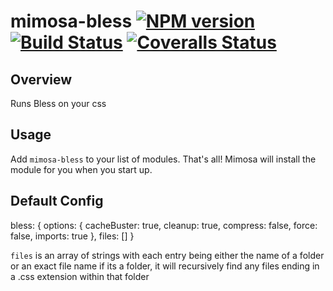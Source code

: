 mimosa-bless [![NPM version][npm-image]][npm-url] [![Build Status][travis-image]][travis-url] [![Coveralls Status][coveralls-image]][coveralls-url]
===========
## Overview

Runs Bless on your css

## Usage

Add `mimosa-bless` to your list of modules.  That's all!  Mimosa will install the module for you when you start up.

## Default Config

  bless: {
    options: {
      cacheBuster: true,
      cleanup: true,
      compress: false,
      force: false,
      imports: true
    },
    files: []
  }

`files` is an array of strings with each entry being either the name of a folder or an exact file name
if its a folder, it will recursively find any files ending in a .css extension within that folder

[npm-url]: https://npmjs.org/package/mimosa-bless
[npm-image]: http://img.shields.io/npm/v/mimosa-bless.svg

[travis-url]: https://travis-ci.org/DarthFubuMVC/mimosa-bless
[travis-image]: https://travis-ci.org/DarthFubuMVC/mimosa-bless.svg

[coveralls-url]: https://coveralls.io/r/DarthFubuMVC/mimosa-bless
[coveralls-image]: http://img.shields.io/coveralls/DarthFubuMVC/mimosa-bless.svg
